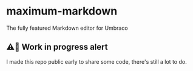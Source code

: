 # maximum-markdown
The fully featured Markdown editor for Umbraco

## ⚠️👷 Work in progress alert 
I made this repo public early to share some code, there's still a lot to do.
